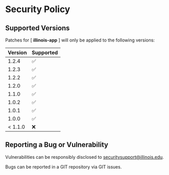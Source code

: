 # Security Policy

## Supported Versions

Patches for [ **illinois-app** ] will only be applied to the following versions:

| Version | Supported |
| ------- | ------------------ |
| 1.2.4 | :white_check_mark: |
| 1.2.3 | :white_check_mark: |
| 1.2.2 | :white_check_mark: |
| 1.2.0 | :white_check_mark: |
| 1.1.0 | :white_check_mark: |
| 1.0.2 | :white_check_mark: |
| 1.0.1 | :white_check_mark: |
| 1.0.0 | :white_check_mark: |
| < 1.1.0 | :x: |

## Reporting a Bug or Vulnerability

Vulnerabilities can be responsibly disclosed to [securitysupport@illinois.edu](mailto:securitysupport@illinois.edu).

Bugs can be reported in a GIT repository via GIT issues.
